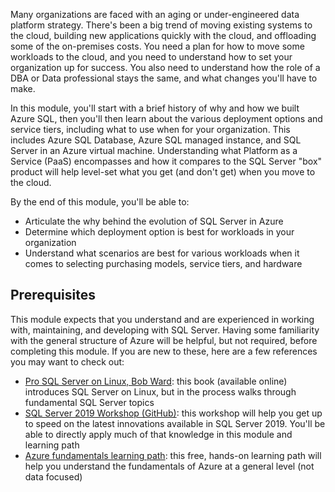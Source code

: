 Many organizations are faced with an aging or under-engineered data platform strategy. There's been a big trend of moving existing systems to the cloud, building new applications quickly with the cloud, and offloading some of the on-premises costs. You need a plan for how to move some workloads to the cloud, and you need to understand how to set your organization up for success. You also need to understand how the role of a DBA or Data professional stays the same, and what changes you'll have to make.  

In this module, you'll start with a brief history of why and how we built Azure SQL, then you'll then learn about the various deployment options and service tiers, including what to use when for your organization. This includes Azure SQL Database, Azure SQL managed instance, and SQL Server in an Azure virtual machine. Understanding what Platform as a Service (PaaS) encompasses and how it compares to the SQL Server "box" product will help level-set what you get (and don't get) when you move to the cloud.  

By the end of this module, you'll be able to:  

- Articulate the why behind the evolution of SQL Server in Azure  
- Determine which deployment option is best for workloads in your organization  
- Understand what scenarios are best for various workloads when it comes to selecting purchasing models, service tiers, and hardware  

## Prerequisites

This module expects that you understand and are experienced in working with, maintaining, and developing with SQL Server. Having some familiarity with the general structure of Azure will be helpful, but not required, before completing this module. If you are new to these, here are a few references you may want to check out:  

- [Pro SQL Server on Linux, Bob Ward](https://www.oreilly.com/library/view/pro-sql-server/9781484241288/): this book (available online) introduces SQL Server on Linux, but in the process walks through fundamental SQL Server topics
- [SQL Server 2019 Workshop (GitHub)](https://github.com/microsoft/sqlworkshops-sql2019workshop): this workshop will help you get up to speed on the latest innovations available in SQL Server 2019. You'll be able to directly apply much of that knowledge in this module and learning path
- [Azure fundamentals learning path](https://docs.microsoft.com/learn/paths/azure-fundamentals/): this free, hands-on learning path will help you understand the fundamentals of Azure at a general level (not data focused)  
